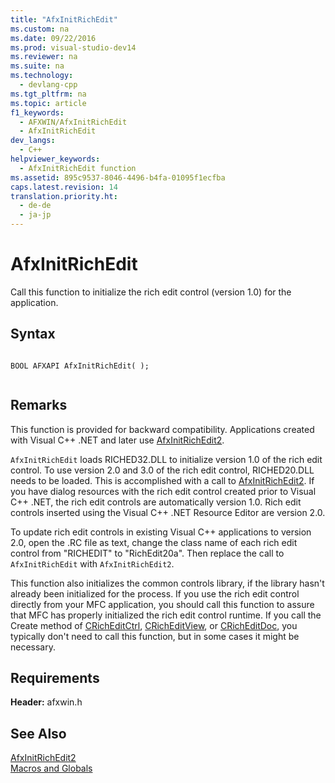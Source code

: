 ```yaml
---
title: "AfxInitRichEdit"
ms.custom: na
ms.date: 09/22/2016
ms.prod: visual-studio-dev14
ms.reviewer: na
ms.suite: na
ms.technology: 
  - devlang-cpp
ms.tgt_pltfrm: na
ms.topic: article
f1_keywords: 
  - AFXWIN/AfxInitRichEdit
  - AfxInitRichEdit
dev_langs: 
  - C++
helpviewer_keywords: 
  - AfxInitRichEdit function
ms.assetid: 895c9537-8046-4496-b4fa-01095f1ecfba
caps.latest.revision: 14
translation.priority.ht: 
  - de-de
  - ja-jp
---
```

# AfxInitRichEdit
Call this function to initialize the rich edit control (version 1.0) for the application.  
  
## Syntax  
  
```  
  
BOOL AFXAPI AfxInitRichEdit( );  
  
```  
  
## Remarks  
 This function is provided for backward compatibility. Applications created with Visual C++ .NET and later use [AfxInitRichEdit2](../vs140/afxinitrichedit2.md).  
  
 `AfxInitRichEdit` loads RICHED32.DLL to initialize version 1.0 of the rich edit control. To use version 2.0 and 3.0 of the rich edit control, RICHED20.DLL needs to be loaded. This is accomplished with a call to [AfxInitRichEdit2](../vs140/afxinitrichedit2.md). If you have dialog resources with the rich edit control created prior to Visual C++ .NET, the rich edit controls are automatically version 1.0. Rich edit controls inserted using the Visual C++ .NET Resource Editor are version 2.0.  
  
 To update rich edit controls in existing Visual C++ applications to version 2.0, open the .RC file as text, change the class name of each rich edit control from "RICHEDIT" to "RichEdit20a". Then replace the call to `AfxInitRichEdit` with `AfxInitRichEdit2`.  
  
 This function also initializes the common controls library, if the library hasn't already been initialized for the process. If you use the rich edit control directly from your MFC application, you should call this function to assure that MFC has properly initialized the rich edit control runtime. If you call the Create method of [CRichEditCtrl](../vs140/cricheditctrl-class.md), [CRichEditView](../vs140/cricheditview-class.md), or [CRichEditDoc](../vs140/cricheditdoc-class.md), you typically don't need to call this function, but in some cases it might be necessary.  
  
## Requirements  
 **Header:** afxwin.h  
  
## See Also  
 [AfxInitRichEdit2](../vs140/afxinitrichedit2.md)   
 [Macros and Globals](../vs140/mfc-macros-and-globals.md)